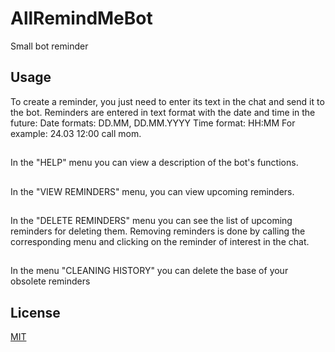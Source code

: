 # AllRemindMeBot
Small bot reminder

## Usage
To create a reminder, you just need to enter its text in the chat and send it to the bot.
Reminders are entered in text format with the date and time in the future:
Date formats: DD.MM, DD.MM.YYYY
Time format: HH:MM
For example: 24.03 12:00 call mom.
##
In the "HELP" menu you can view a description of the bot's functions.
##
In the "VIEW REMINDERS" menu, you can view upcoming reminders.
##
In the "DELETE REMINDERS" menu you can see the list of upcoming reminders for deleting them.
Removing reminders is done by calling the corresponding menu and clicking on the reminder of interest in the chat.
##
In the menu "CLEANING HISTORY" you can delete the base of your obsolete reminders

## License
[MIT](https://choosealicense.com/licenses/mit/)
